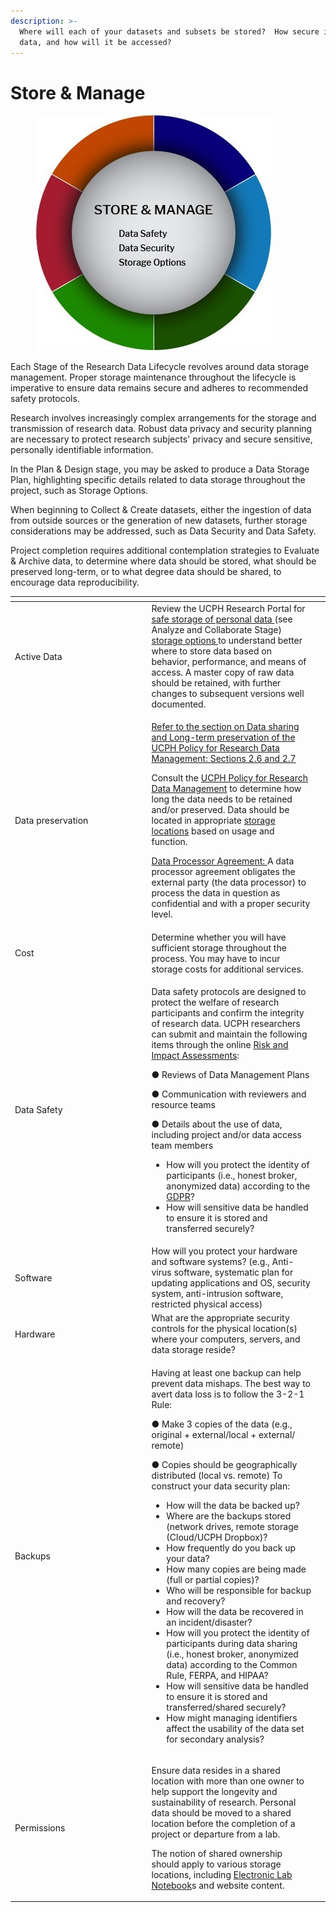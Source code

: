 ```yaml
---
description: >-
  Where will each of your datasets and subsets be stored?  How secure is your
  data, and how will it be accessed?
---
```


# Store & Manage

<figure><img src="../.gitbook/assets/p3.jpg" alt=""><figcaption></figcaption></figure>

Each Stage of the Research Data Lifecycle revolves around data storage management. Proper storage maintenance throughout the lifecycle is imperative to ensure data remains secure and adheres to recommended safety protocols.

Research involves increasingly complex arrangements for the storage and transmission of research data. Robust data privacy and security planning are necessary to protect research subjects' privacy and secure sensitive, personally identifiable information.

In the Plan & Design stage, you may be asked to produce a Data Storage Plan, highlighting specific details related to data storage throughout the project, such as Storage Options.

When beginning to Collect & Create datasets, either the ingestion of data from outside sources or the generation of new datasets, further storage considerations may be addressed, such as Data Security and Data Safety.

Project completion requires additional contemplation strategies to Evaluate & Archive data, to determine where data should be stored, what should be preserved long-term, or to what degree data should be shared, to encourage data reproducibility.

<table data-header-hidden><thead><tr><th width="204.5"></th><th></th><th data-hidden></th></tr></thead><tbody><tr><td>Active Data</td><td>Review the UCPH Research Portal for <a href="https://kunet.ku.dk/work-areas/research/data/personal-data/safe-storage/Pages/default.aspx">safe storage of personal data </a> (see Analyze and Collaborate Stage) <a href="https://kunet.ku.dk/work-areas/research/data/facilities-for-data-storage-and-sharing-in-active-projects/Pages/default.aspx">storage options </a>to understand better where to store data based on behavior, performance, and means of access. A master copy of raw data should be retained, with further changes to subsequent versions well documented.</td><td></td></tr><tr><td>Data preservation</td><td><p><a href="https://kunet.ku.dk/work-areas/research/data/Documents/UCPHPolicyforResearchDataManagement2022-EN.pdf">Refer to the section on Data sharing and Long-term preservation of the UCPH Policy for Research Data Management: Sections 2.6 and 2.7</a></p><p>Consult the <a href="https://kunet.ku.dk/work-areas/research/data/Documents/UCPHPolicyforResearchDataManagement2022-EN.pdf">UCPH Policy for Research Data Management</a> to determine how long the data needs to be retained and/or preserved. Data should be located in appropriate <a href="https://kunet.ku.dk/work-areas/research/data/facilities-for-data-storage-and-sharing-in-active-projects/Pages/default.aspx">storage locations</a> based on usage and function.</p><p><a href="https://kunet.ku.dk/work-areas/research/data/personal-data/Pages/default.aspx">Data Processor Agreement: </a>A data processor agreement obligates the external party (the data processor) to process the data in question as confidential and with a proper security level.</p></td><td></td></tr><tr><td>Cost</td><td>Determine whether you will have sufficient storage throughout the process. You may have to incur storage costs for additional services.</td><td></td></tr><tr><td>Data Safety</td><td><p>Data safety protocols are designed to protect the welfare of research participants and confirm the integrity of research data. UCPH researchers can submit and maintain the following items through the online <a href="https://kunet.ku.dk/work-areas/research/data/personal-data/impact-assessment/Pages/default.aspx">Risk and Impact Assessments</a>:</p><p>●      Reviews of Data Management Plans</p><p>●      Communication with reviewers and resource teams</p><p>●      Details about the use of data, including project and/or data access team members</p><ul><li>How will you protect the identity of participants (i.e., honest broker, anonymized data) according to the <a href="https://kunet.ku.dk/work-areas/research/data/personal-data/Pages/default.aspx">GDPR</a>?</li><li>How will sensitive data be handled to ensure it is stored and transferred securely?</li></ul></td><td></td></tr><tr><td>Software</td><td>How will you protect your hardware and software systems? (e.g., Anti-virus software, systematic plan for updating applications and OS, security system, anti-intrusion software, restricted physical access)</td><td></td></tr><tr><td>Hardware</td><td>What are the appropriate security controls for the physical location(s) where your computers, servers, and data storage reside?</td><td></td></tr><tr><td>Backups</td><td><p>Having at least one backup can help prevent data mishaps. The best way to avert data loss is to follow the 3-2-1 Rule:</p><p>●    Make 3 copies of the data (e.g., original + external/local + external/ remote)</p><p>●    Copies should be geographically distributed (local vs. remote) To construct your data security plan:</p><ul><li>How will the data be backed up?</li><li>Where are the backups stored (network drives, remote storage (Cloud/UCPH Dropbox)? </li><li>How frequently do you back up your data?</li><li>How many copies are being made (full or partial copies)?</li><li> Who will be responsible for backup and recovery?</li><li>How will the data be recovered in an incident/disaster?</li><li>How will you protect the identity of participants during data sharing (i.e., honest broker, anonymized data) according to the Common Rule, FERPA, and HIPAA?</li><li>How will sensitive data be handled to ensure it is stored and transferred/shared securely?</li><li>How might managing identifiers affect the usability of the data set for secondary analysis?</li></ul></td><td></td></tr><tr><td>Permissions</td><td><p>Ensure data resides in a shared location with more than one owner to help support the longevity and sustainability of research. Personal data should be moved to a shared location before the completion of a project or departure from a lab.</p><p>The notion of shared ownership should apply to various storage locations, including <a href="https://kunet.ku.dk/newsroom/news/pages/new-digital-tool-makes-work-in-sund&#x27;s-laboratories-smarter.aspx">Electronic Lab Notebook</a>s and website content.</p></td><td></td></tr></tbody></table>
